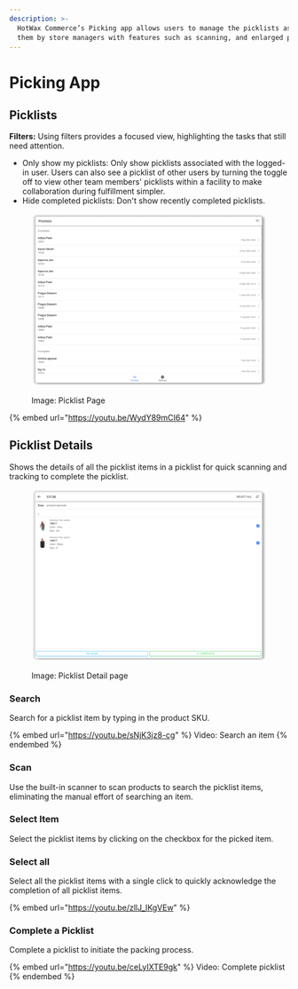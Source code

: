 ```yaml
---
description: >-
  HotWax Commerce’s Picking app allows users to manage the picklists assigned to
  them by store managers with features such as scanning, and enlarged products
---
```


# Picking App

## Picklists

**Filters:** Using filters provides a focused view, highlighting the tasks that still need attention.

* Only show my picklists: Only show picklists associated with the logged-in user. Users can also see a picklist of other users by turning the toggle off to view other team members' picklists within a facility to make collaboration during fulfillment simpler.
* Hide completed picklists: Don't show recently completed picklists.

<figure><img src="../.gitbook/assets/1 12.png" alt=""><figcaption><p>Image: Picklist Page</p></figcaption></figure>

{% embed url="https://youtu.be/WydY89mCI64" %}

## Picklist Details

Shows the details of all the picklist items in a picklist for quick scanning and tracking to complete the picklist.

<figure><img src="../.gitbook/assets/picking.hotwax figma.png" alt=""><figcaption><p>Image: Picklist Detail page</p></figcaption></figure>

### Search

Search for a picklist item by typing in the product SKU.

{% embed url="https://youtu.be/sNjK3jz8-cg" %}
Video: Search an item
{% endembed %}

### Scan

Use the built-in scanner to scan products to search the picklist items, eliminating the manual effort of searching an item.

### Select Item

Select the picklist items by clicking on the checkbox for the picked item.

### Select all

Select all the picklist items with a single click to quickly acknowledge the completion of all picklist items.

{% embed url="https://youtu.be/zllJ_IKgVEw" %}

### Complete a Picklist

Complete a picklist to initiate the packing process.

{% embed url="https://youtu.be/ceLyIXTE9gk" %}
Video: Complete picklist
{% endembed %}
